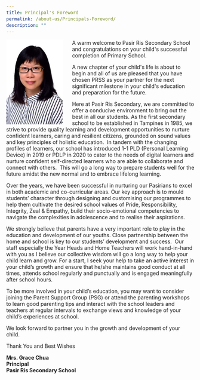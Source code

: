 ```yaml
---
title: Principal's Foreword
permalink: /about-us/Principals-Foreword/
description: ""
---
```

<img src="/images/Mrs%20Chua.jpg" 
     style="width:30%;float:left;margin-right:5%">
		 
A warm welcome to Pasir Ris Secondary School and congratulations on your child's successful completion of Primary School.

A new chapter of your child's life is about to begin and all of us are pleased that you have chosen PRSS as your partner for the next significant milestone in your child's education and preparation for the future.

Here at Pasir Ris Secondary, we are committed to offer a conducive environment to bring out the best in all our students. As the first secondary school to be established in Tampines in 1985, we strive to provide quality learning and development opportunities to nurture confident learners, caring and resilient citizens, grounded on sound values and key principles of holistic education.  In tandem with the changing profiles of learners, our school has introduced 1-1 PLD (Personal Learning Device) in 2019 or PDLP in 2020 to cater to the needs of digital learners and nurture confident self-directed learners who are able to collaborate and connect with others.  This will go a long way to prepare students well for the future amidst the new normal and to embrace lifelong learning.  

Over the years, we have been successful in nurturing our Pasirians to excel in both academic and co-curricular areas. Our key approach is to mould students’ character through designing and customising our programmes to help them cultivate the desired school values of Pride, Responsibility, Integrity, Zeal & Empathy, build their socio-emotional competencies to navigate the complexities in adolescence and to realise their aspirations.  

We strongly believe that parents have a very important role to play in the education and development of our youths. Close partnership between the home and school is key to our students’ development and success.  Our staff especially the Year Heads and Home Teachers will work hand-in-hand with you as I believe our collective wisdom will go a long way to help your child learn and grow. For a start, I seek your help to take an active interest in your child’s growth and ensure that he/she maintains good conduct at all times, attends school regularly and punctually and is engaged meaningfully after school hours.  

To be more involved in your child’s education, you may want to consider joining the Parent Support Group (PSG) or attend the parenting workshops to learn good parenting tips and interact with the school leaders and teachers at regular intervals to exchange views and knowledge of your child’s experiences at school.  

We look forward to partner you in the growth and development of your child.  

Thank You and Best Wishes  

  

**Mrs. Grace Chua  
Principal  
Pasir Ris Secondary School**